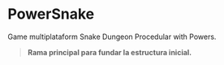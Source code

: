 # PowerSnake
Game multiplataform Snake Dungeon Procedular with Powers.

> **Rama principal para fundar la estructura inicial.**
